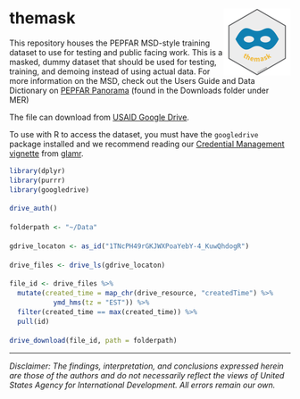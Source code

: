 # themask <img src="man/figures/logo.png" align="right" height="120" alt="" />

This repository houses the PEPFAR MSD-style training dataset to use for testing and public facing work. This is a masked, dummy dataset that should be used for testing, training, and demoing instead of using actual data. For more information on the MSD, check out the Users Guide and Data Dictionary on [PEPFAR Panorama](https://pepfar-panorama.org/) (found in the Downloads folder under MER) 

The file can download from [USAID Google Drive](https://drive.google.com/drive/folders/1TNcPH49rGKJWXPoaYebY-4_KuwQhdogR).

To use with R to access the dataset, you must have the `googledrive` package installed and we recommend reading our [Credential Management vignette](https://usaid-oha-si.github.io/glamr/articles/credential-management.html) from [glamr](https://usaid-oha-si.github.io/glamr/index.html).


```r
library(dplyr)
library(purrr)
library(googledrive)

drive_auth()

folderpath <- "~/Data"

gdrive_locaton <- as_id("1TNcPH49rGKJWXPoaYebY-4_KuwQhdogR")

drive_files <- drive_ls(gdrive_locaton)

file_id <- drive_files %>% 
  mutate(created_time = map_chr(drive_resource, "createdTime") %>%
           ymd_hms(tz = "EST")) %>% 
  filter(created_time == max(created_time)) %>% 
  pull(id)

drive_download(file_id, path = folderpath)

```

---

*Disclaimer: The findings, interpretation, and conclusions expressed herein are those of the authors and do not necessarily reflect the views of United States Agency for International Development. All errors remain our own.*
